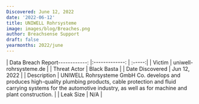 ```yaml
---
Discovered: June 12, 2022
date: '2022-06-12'
title: UNIWELL Rohrsysteme
image: images/blog/Breaches.png
author: Breachsense Support
draft: false
yearmonths: 2022/june
---
```


| Data Breach Report------------:   |:-------------:    | :-----:|
| Victim    | uniwell-rohrsysteme.de      | 
| Threat Actor    | Black Basta      | 
| Date Discovered    | Jun 12, 2022      | 
| Description    | UNIWELL Rohrsysteme GmbH Co. develops and produces high-quality plumbing products, cable protection and fluid carrying systems for the automotive industry, as well as for machine and plant construction.      | 
| Leak Size    | N/A      | 

